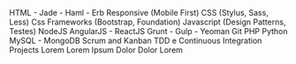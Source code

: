 HTML - Jade - Haml - Erb
Responsive (Mobile First)
CSS (Stylus, Sass, Less)
Css Frameworks (Bootstrap, Foundation)
Javascript (Design Patterns, Testes)
NodeJS
AngularJS - ReactJS
Grunt - Gulp - Yeoman
Git
PHP
Python
MySQL - MongoDB
Scrum and Kanban
TDD e Continuous Integration
Projects
Lorem Lorem
Ipsum Dolor
Dolor Lorem
